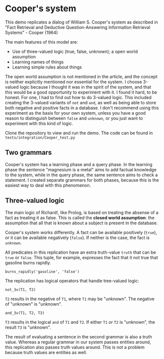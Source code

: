 # Cooper's system

This demo replicates a dialog of William S. Cooper's system as described in "Fact Retrieval and Deductive Question-Answering Informatlon Retrieval Systems" - Cooper (1964)

The main features of this model are:

* Use of three-valued logic (true, false, unknown); a open world assumption
* Learning names of things
* Learning simple rules about things

The open world assumption is not mentioned in the article, and the concept is neither explicitly mentioned nor essential for the system. I choose 3-valued logic because I thought it was in the spirit of the system, and that this would be a good opportunity to experiment with it. I found it hard, to be honest. For one, I had to find out how to do 3-valued logic. This included creating the 3-valued variants of `not` and `and`, as well as being able to store both negative and positive facts in a database. I don't recommend using this experiment as the basis for your own system, unless you have a good reason to distinguish between `false` and `unknown`, or you just want to experiment with this kind of logic.

Clone the repository to view and run the demo. The code can be found in `tests/integration/Cooper_test.py`

## Two grammars

Cooper's system has a learning phase and a query phase. In the learning phase the sentence "magnesium is a metal" aims to add factual knowledge to the system, while in the query phase, the same sentence aims to check a statement. I created separate grammars for both phases, because this is the easiest way to deal with this phenomenon.

## Three-valued logic

The main logic of Richard!, like Prolog, is based on treating the absense of a fact as treating it as false. This is called the __closed world assumption__: the assumption that all that is known about a subject is present in the database.

Cooper's system works differently. A fact can be available positively (`true`), or it can be available negatively (`false`). If neither is the case, the fact is `unknown`.

All predicates in this replication have an extra truth-value `truth` that can be `true` or `false`. This tuple, for example, expresses the fact that it not true that gasoline burns rapidly.

    burns_rapidly('gasoline', 'false')

The replication has logical operators that handle tree-valued logic:

    not_3v(T1, T2)

`T2` results in the negative of `T1`, where `T1` may be "unknown". The negative of "unknown" is "unknown".

    and_3v(T1, T2, T3)

`T3` results in the logical `and` of `T1` and `T2`. If either `T1` or `T2` is "unknown", the result `T3` is "unknown".

The result of evaluating a sentence in the second grammar is also a truth value. Whereas a regular grammar in our system passes entities around, this replication also passes truth values around. This is not a problem because truth values are entities as well.

